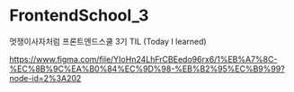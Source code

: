 # FrontendSchool_3

멋쟁이사자처럼 프론트엔드스쿨 3기 TIL (Today I learned)

<!-- 피그마(디자인)보고 구현  -->

https://www.figma.com/file/YIoHn24LhFrCBEedo96rx6/1%EB%A7%8C-%EC%8B%9C%EA%B0%84%EC%9D%98-%EB%B2%95%EC%B9%99?node-id=2%3A202
